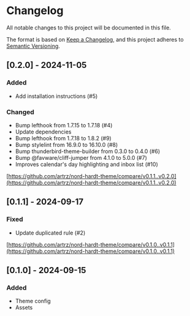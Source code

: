 # Changelog

All notable changes to this project will be documented in this file.

The format is based on [Keep a Changelog](https://keepachangelog.com/en/1.1.0/),
and this project adheres to [Semantic Versioning](https://semver.org/spec/v2.0.0.html).

## [0.2.0] - 2024-11-05

### Added

- Add installation instructions (#5)

### Changed

- Bump lefthook from 1.7.15 to 1.7.18 (#4)
- Update dependencies
- Bump lefthook from 1.7.18 to 1.8.2 (#9)
- Bump stylelint from 16.9.0 to 16.10.0 (#8)
- Bump thunderbird-theme-builder from 0.3.0 to 0.4.0 (#6)
- Bump @favware/cliff-jumper from 4.1.0 to 5.0.0 (#7)
- Improves calendar's day highlighting and inbox list (#10)

[https://github.com/artrz/nord-hardt-theme/compare/v0.1.1..v0.2.0](https://github.com/artrz/nord-hardt-theme/compare/v0.1.1..v0.2.0)

## [0.1.1] - 2024-09-17

### Fixed

- Update duplicated rule (#2)

[https://github.com/artrz/nord-hardt-theme/compare/v0.1.0..v0.1.1](https://github.com/artrz/nord-hardt-theme/compare/v0.1.0..v0.1.1)

## [0.1.0] - 2024-09-15

### Added

- Theme config
- Assets
